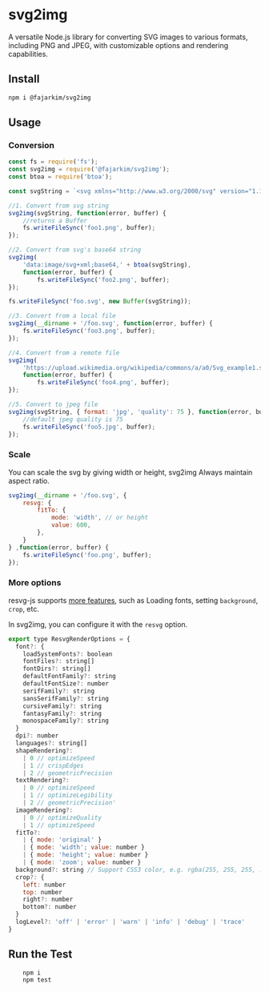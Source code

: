 # svg2img

A versatile Node.js library for converting SVG images to various formats, including PNG and JPEG, with customizable options and rendering capabilities.

## Install

```bash
npm i @fajarkim/svg2img
```

## Usage
### Conversion

```javascript
const fs = require('fs');
const svg2img = require('@fajarkim/svg2img');
const btoa = require('btoa');

const svgString = `<svg xmlns="http://www.w3.org/2000/svg" version="1.1" width="236" height="120" viewBox="0 0 236 120"><rect x="14" y="23" width="200" height="50" fill="#55FF55" stroke="black" stroke-width="1" /></svg>`;

//1. Convert from svg string
svg2img(svgString, function(error, buffer) {
    //returns a Buffer
    fs.writeFileSync('foo1.png', buffer);
});

//2. Convert from svg's base64 string
svg2img(
    'data:image/svg+xml;base64,' + btoa(svgString),
    function(error, buffer) {
        fs.writeFileSync('foo2.png', buffer);
});

fs.writeFileSync('foo.svg', new Buffer(svgString));

//3. Convert from a local file
svg2img(__dirname + '/foo.svg', function(error, buffer) {
    fs.writeFileSync('foo3.png', buffer);
});

//4. Convert from a remote file
svg2img(
    'https://upload.wikimedia.org/wikipedia/commons/a/a0/Svg_example1.svg',
    function(error, buffer) {
        fs.writeFileSync('foo4.png', buffer);
});

//5. Convert to jpeg file
svg2img(svgString, { format: 'jpg', 'quality': 75 }, function(error, buffer) {
    //default jpeg quality is 75
    fs.writeFileSync('foo5.jpg', buffer);
});
```

### Scale

You can scale the svg by giving width or height, svg2img Always maintain aspect ratio.

```javascript
svg2img(__dirname + '/foo.svg', {
    resvg: {
        fitTo: {
            mode: 'width', // or height
            value: 600,
        },
    }
} ,function(error, buffer) {
    fs.writeFileSync('foo.png', buffer);
});
```

### More options

resvg-js supports [more features](https://github.com/yisibl/resvg-js#features), such as Loading fonts, setting `background`, `crop`, etc.

In svg2img, you can configure it with the `resvg` option.

```js
export type ResvgRenderOptions = {
  font?: {
    loadSystemFonts?: boolean
    fontFiles?: string[]
    fontDirs?: string[]
    defaultFontFamily?: string
    defaultFontSize?: number
    serifFamily?: string
    sansSerifFamily?: string
    cursiveFamily?: string
    fantasyFamily?: string
    monospaceFamily?: string
  }
  dpi?: number
  languages?: string[]
  shapeRendering?:
    | 0 // optimizeSpeed
    | 1 // crispEdges
    | 2 // geometricPrecision
  textRendering?:
    | 0 // optimizeSpeed
    | 1 // optimizeLegibility
    | 2 // geometricPrecision'
  imageRendering?:
    | 0 // optimizeQuality
    | 1 // optimizeSpeed
  fitTo?:
    | { mode: 'original' }
    | { mode: 'width'; value: number }
    | { mode: 'height'; value: number }
    | { mode: 'zoom'; value: number }
  background?: string // Support CSS3 color, e.g. rgba(255, 255, 255, .8)
  crop?: {
    left: number
    top: number
    right?: number
    bottom?: number
  }
  logLevel?: 'off' | 'error' | 'warn' | 'info' | 'debug' | 'trace'
}
```


## Run the Test

```bash
    npm i
    npm test
```
